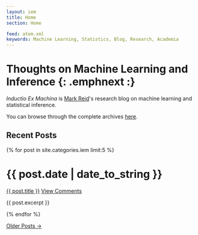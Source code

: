 ```yaml
---
layout: iem
title: Home
section: Home

feed: atom.xml
keywords: Machine Learning, Statistics, Blog, Research, Academia
---
```


Thoughts on Machine Learning and Inference {: .emphnext :}
==========================================

_Inductio Ex Machina_ is [Mark Reid](/)'s research blog on machine learning and 
statistical inference.

You can browse through the complete archives [here](past.html). 

Recent Posts
------------

{% for post in site.categories.iem limit:5 %}
<div class="section list">
  <h1>{{ post.date | date_to_string }}</h1>
  <p class="line">
  <a class="title" href="{{ post.url }}">{{ post.title }}</a>
  <a class="comments" href="{{ post.url }}#disqus_thread">View Comments</a>
  </p>
  <p class="excerpt">{{ post.excerpt }}</p>
</div>
{% endfor %}

<p>
<a href="past.html">Older Posts &rarr;</a>
</p>
<!--
  <ul class="posts">
    {% for post in site.categories.work %}	  
      <li><span>{{ post.date | date_to_string }}</span> &raquo; <a href="{{ post.url }}">{{ post.title }}</a><br/>
	  <span class="excerpt">{{ post.excerpt }}</span>
	  </li>
    {% endfor %}
  </ul>
-->

<script type="text/javascript">
//<![CDATA[
(function() {
		var links = document.getElementsByTagName('a');
		var query = '?';
		for(var i = 0; i < links.length; i++) {
			if(links[i].href.indexOf('#disqus_thread') >= 0) {
				query += 'url' + i + '=' + encodeURIComponent(links[i].href) + '&';
			}
		}
		document.write('<script type="text/javascript" src="http://disqus.com/forums/markreid/get_num_replies.js' + query + '"></' + 'script>');
	})();
//]]>
</script>
